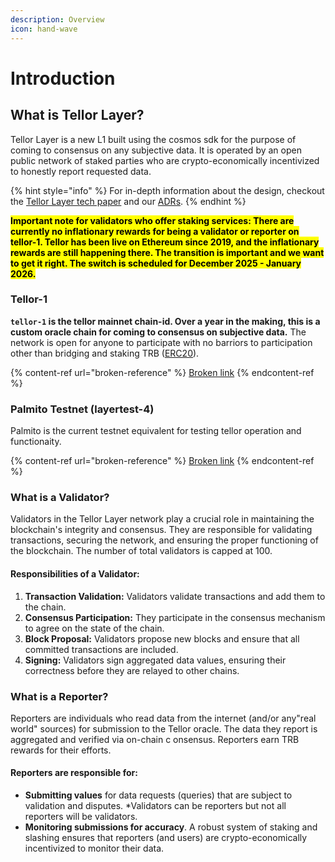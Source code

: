 ```yaml
---
description: Overview
icon: hand-wave
---
```


# Introduction

## What is Tellor Layer?

Tellor Layer is a new L1 built using the cosmos sdk for the purpose of coming to consensus on any subjective data. It is operated by an open public network of staked parties who are crypto-economically incentivized to honestly report requested data.

{% hint style="info" %}
For in-depth information about the design, checkout the [Tellor Layer tech paper](https://github.com/tellor-io/layer/blob/main/TellorLayer%20-%20tech.pdf) and our [ADRs](https://github.com/tellor-io/layer/tree/main/adr).
{% endhint %}

<mark style="background-color:yellow;">**Important note for validators who offer staking services: There are currently no inflationary rewards for being a validator or reporter on tellor-1. Tellor has been live on Ethereum since 2019, and the inflationary rewards are still happening there. The transition is important and we want to get it right. The switch is scheduled for December 2025 - January 2026.**</mark>

### Tellor-1

**`tellor-1` is the tellor mainnet chain-id. Over a year in the making, this is a custom oracle chain for coming to consensus on subjective data.** The network is open for anyone to participate with no barriors to participation other than bridging and staking TRB ([ERC20](https://etherscan.io/token/0x88df592f8eb5d7bd38bfef7deb0fbc02cf3778a0?a=0x8cfc184c877154a8f9ffe0fe75649dbe5e2dbebf)).&#x20;

{% content-ref url="broken-reference" %}
[Broken link](broken-reference)
{% endcontent-ref %}

### Palmito Testnet (layertest-4)

Palmito is the current testnet equivalent for testing tellor operation and functionaity.

{% content-ref url="broken-reference" %}
[Broken link](broken-reference)
{% endcontent-ref %}

### What is a Validator?&#x20;

Validators in the Tellor Layer network play a crucial role in maintaining the blockchain's integrity and consensus. They are responsible for validating transactions, securing the network, and ensuring the proper functioning of the blockchain. The number of total validators is capped at 100.

#### **Responsibilities of a Validator:**

1. **Transaction Validation:** Validators validate transactions and add them to the chain.
2. **Consensus Participation:** They participate in the consensus mechanism to agree on the state of the chain.
3. **Block Proposal:** Validators propose new blocks and ensure that all committed transactions are included.
4. **Signing:** Validators sign aggregated data values, ensuring their correctness before they are relayed to other chains.

### What is a Reporter?

Reporters are individuals who read data from the internet (and/or any"real world" sources) for submission to the Tellor oracle. The data they report is aggregated and verified via on-chain c onsensus. Reporters earn TRB rewards for their efforts.

#### **Reporters are responsible for:**

* **Submitting values** for data requests (queries) that are subject to validation and disputes.  \*Validators can be reporters but not all reporters will be validators.
* **Monitoring submissions for accuracy**. A robust system of staking and slashing ensures that reporters (and users) are crypto-economically incentivized to monitor their data.
